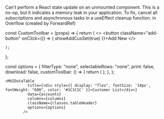 Can't perform a React state update on an unmounted component. This is a no-op, but it indicates a memory leak in your application. To fix, cancel all subscriptions and asynchronous tasks in a useEffect cleanup function.
    in Overflow (created by ForwardRef)

const CustomToolbar = (props) => {
    return (
      <>
        <button className="add-button" onClick={() => { showAddCusSet(true) }}>Add New</button>
      </>

    );
  };


  const options = {
    filterType: "none",
    selectableRows: "none",
    print: false,
    download: false,
    customToolbar: () => {
      return (
        <CustomToolbar />
      );
    },
  };

    <MUIDataTable
              title={<div style={{ display: "flex", fontSize: '14px', fontWeight: "600", color: '#1C1C1C' }}>Customer List</div>}
              data={accounts}
              columns={columns}
              className={classes.tableHeader}
              options={options}
            />
